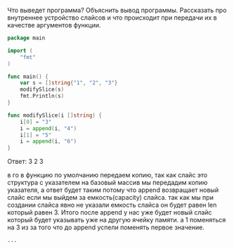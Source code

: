 Что выведет программа? Объяснить вывод программы. Рассказать про внутреннее устройство слайсов и что происходит при передачи их в качестве аргументов функции.

```go
package main

import (
	"fmt"
)

func main() {
	var s = []string{"1", "2", "3"}
	modifySlice(s)
	fmt.Println(s)
}

func modifySlice(i []string) {
	i[0] = "3"
	i = append(i, "4")
	i[1] = "5"
	i = append(i, "6")
}
```

Ответ:
3 2 3

в го в функцию по умолчанию передаем копию, так как слайс это структура с указателем на базовый массив мы передадим копию указателя, а ответ будет таким потому что append возвращает новый слайс если мы выйдем за емкость(capacity) слайса. так как мы при создании слайса явно не указали емкость слайса он будет равен len который равен 3. Итого после append у нас уже будет новый слайс который будет указывать уже на другую ячейку памяти. а 1 поменяться на 3 из за того что до append успели поменять первое значение.
```
...

```
